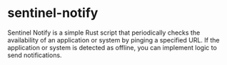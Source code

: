 # sentinel-notify
Sentinel Notify is a simple Rust script that periodically checks the availability of an application or system by pinging a specified URL. If the application or system is detected as offline, you can implement logic to send notifications.
